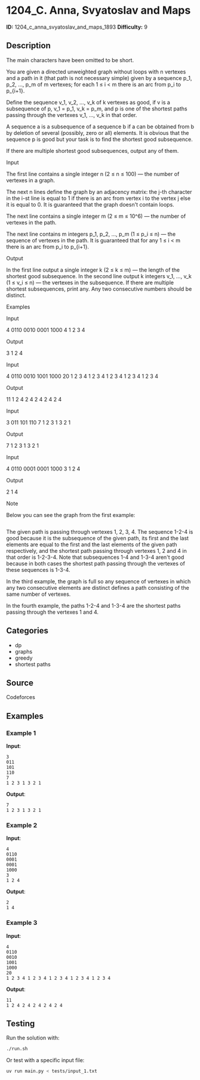 # 1204_C. Anna, Svyatoslav and Maps

**ID:** 1204_c_anna_svyatoslav_and_maps_1893
**Difficulty:** 9

## Description

The main characters have been omitted to be short.

You are given a directed unweighted graph without loops with n vertexes and a path in it (that path is not necessary simple) given by a sequence p_1, p_2, …, p_m of m vertexes; for each 1 ≤ i < m there is an arc from p_i to p_{i+1}.

Define the sequence v_1, v_2, …, v_k of k vertexes as good, if v is a subsequence of p, v_1 = p_1, v_k = p_m, and p is one of the shortest paths passing through the vertexes v_1, …, v_k in that order.

A sequence a is a subsequence of a sequence b if a can be obtained from b by deletion of several (possibly, zero or all) elements. It is obvious that the sequence p is good but your task is to find the shortest good subsequence.

If there are multiple shortest good subsequences, output any of them.

Input

The first line contains a single integer n (2 ≤ n ≤ 100) — the number of vertexes in a graph.

The next n lines define the graph by an adjacency matrix: the j-th character in the i-st line is equal to 1 if there is an arc from vertex i to the vertex j else it is equal to 0. It is guaranteed that the graph doesn't contain loops.

The next line contains a single integer m (2 ≤ m ≤ 10^6) — the number of vertexes in the path.

The next line contains m integers p_1, p_2, …, p_m (1 ≤ p_i ≤ n) — the sequence of vertexes in the path. It is guaranteed that for any 1 ≤ i < m there is an arc from p_i to p_{i+1}.

Output

In the first line output a single integer k (2 ≤ k ≤ m) — the length of the shortest good subsequence. In the second line output k integers v_1, …, v_k (1 ≤ v_i ≤ n) — the vertexes in the subsequence. If there are multiple shortest subsequences, print any. Any two consecutive numbers should be distinct.

Examples

Input


4
0110
0010
0001
1000
4
1 2 3 4


Output


3
1 2 4

Input


4
0110
0010
1001
1000
20
1 2 3 4 1 2 3 4 1 2 3 4 1 2 3 4 1 2 3 4


Output


11
1 2 4 2 4 2 4 2 4 2 4

Input


3
011
101
110
7
1 2 3 1 3 2 1


Output


7
1 2 3 1 3 2 1

Input


4
0110
0001
0001
1000
3
1 2 4


Output


2
1 4

Note

Below you can see the graph from the first example:

<image>

The given path is passing through vertexes 1, 2, 3, 4. The sequence 1-2-4 is good because it is the subsequence of the given path, its first and the last elements are equal to the first and the last elements of the given path respectively, and the shortest path passing through vertexes 1, 2 and 4 in that order is 1-2-3-4. Note that subsequences 1-4 and 1-3-4 aren't good because in both cases the shortest path passing through the vertexes of these sequences is 1-3-4.

In the third example, the graph is full so any sequence of vertexes in which any two consecutive elements are distinct defines a path consisting of the same number of vertexes.

In the fourth example, the paths 1-2-4 and 1-3-4 are the shortest paths passing through the vertexes 1 and 4.

## Categories

- dp
- graphs
- greedy
- shortest paths

## Source

Codeforces

## Examples

### Example 1

**Input**:
```
3
011
101
110
7
1 2 3 1 3 2 1
```

**Output**:
```
7
1 2 3 1 3 2 1
```

### Example 2

**Input**:
```
4
0110
0001
0001
1000
3
1 2 4
```

**Output**:
```
2
1 4
```

### Example 3

**Input**:
```
4
0110
0010
1001
1000
20
1 2 3 4 1 2 3 4 1 2 3 4 1 2 3 4 1 2 3 4
```

**Output**:
```
11
1 2 4 2 4 2 4 2 4 2 4
```


## Testing

Run the solution with:

```bash
./run.sh
```

Or test with a specific input file:

```bash
uv run main.py < tests/input_1.txt
```
